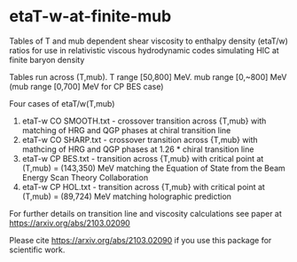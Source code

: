 # etaT-w-at-finite-mub
Tables of T and mub dependent shear viscosity to enthalpy density (etaT/w) ratios for use in relativistic viscous hydrodynamic codes simulating HIC at finite baryon density

Tables run across (T,mub). T range [50,800] MeV. mub range [0,~800] MeV (mub range [0,700] MeV for CP BES case)

Four cases of etaT/w(T,mub)  
1. etaT-w CO SMOOTH.txt - crossover transition across {T,mub} with matching of HRG and QGP phases at chiral transition line 
2. etaT-w CO SHARP.txt - crossover transition across {T,mub} with mathcing of HRG and QGP phases at 1.26 * chiral transition line 
3. etaT-w CP BES.txt - transition across {T,mub} with critical point at (T,mub) = (143,350) MeV matching the Equation of State from the Beam Energy Scan Theory Collaboration
4. etaT-w CP HOL.txt - transition across {T,mub} with critical point at (T,mub) = (89,724) MeV matching holographic prediction

For further details on transition line and viscosity calculations see paper at https://arxiv.org/abs/2103.02090

Please cite https://arxiv.org/abs/2103.02090 if you use this package for scientific work.

